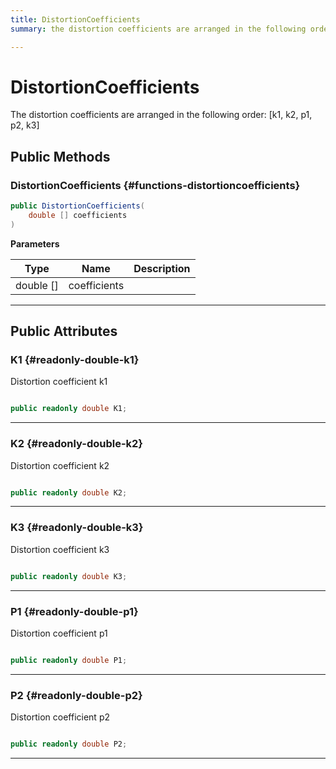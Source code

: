 ```yaml
---
title: DistortionCoefficients
summary: the distortion coefficients are arranged in the following order k1, k2, p1, p2, k3 

---
```


# DistortionCoefficients




The distortion coefficients are arranged in the following order: [k1, k2, p1, p2, k3]   





## Public Methods

###  DistortionCoefficients {#functions-distortioncoefficients}

```csharp
public DistortionCoefficients(
    double [] coefficients
)
```


**Parameters**

| Type | Name  | Description  | 
|--|--|--|
| double [] |coefficients||






-----------

## Public Attributes

### K1 {#readonly-double-k1}

Distortion coefficient k1 

```csharp

public readonly double K1;

```






-----------

### K2 {#readonly-double-k2}

Distortion coefficient k2 

```csharp

public readonly double K2;

```






-----------

### K3 {#readonly-double-k3}

Distortion coefficient k3 

```csharp

public readonly double K3;

```






-----------

### P1 {#readonly-double-p1}

Distortion coefficient p1 

```csharp

public readonly double P1;

```






-----------

### P2 {#readonly-double-p2}

Distortion coefficient p2 

```csharp

public readonly double P2;

```






-----------

